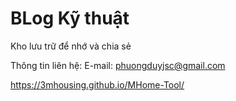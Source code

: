 # BLog Kỹ thuật
Kho lưu trữ để nhớ và chia sẻ

Thông tin liên hệ:
E-mail: phuongduyjsc@gmail.com

https://3mhousing.github.io/MHome-Tool/
